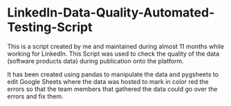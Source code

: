 # LinkedIn-Data-Quality-Automated-Testing-Script
This is a script created by me and maintained during almost 11 months while working for LinkedIn. This Script was used to check the quality of the data (software products data) during publication onto the platform. 

It has been created using pandas to manipulate the data and pygsheets to edit Google Sheets where the data was hosted to mark in color red the errors so that the team members that gathered the data could go over the errors and fix them.
